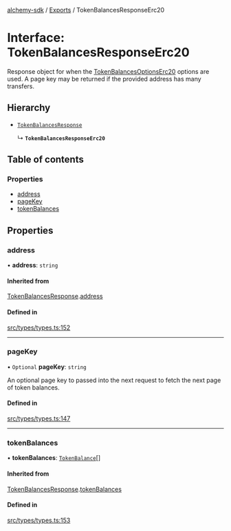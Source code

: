 [alchemy-sdk](../README.md) / [Exports](../modules.md) / TokenBalancesResponseErc20

# Interface: TokenBalancesResponseErc20

Response object for when the [TokenBalancesOptionsErc20](TokenBalancesOptionsErc20.md) options are
used. A page key may be returned if the provided address has many transfers.

## Hierarchy

- [`TokenBalancesResponse`](TokenBalancesResponse.md)

  ↳ **`TokenBalancesResponseErc20`**

## Table of contents

### Properties

- [address](TokenBalancesResponseErc20.md#address)
- [pageKey](TokenBalancesResponseErc20.md#pagekey)
- [tokenBalances](TokenBalancesResponseErc20.md#tokenbalances)

## Properties

### address

• **address**: `string`

#### Inherited from

[TokenBalancesResponse](TokenBalancesResponse.md).[address](TokenBalancesResponse.md#address)

#### Defined in

[src/types/types.ts:152](https://github.com/alchemyplatform/alchemy-sdk-js/blob/4a7f568/src/types/types.ts#L152)

___

### pageKey

• `Optional` **pageKey**: `string`

An optional page key to passed into the next request to fetch the next page
of token balances.

#### Defined in

[src/types/types.ts:147](https://github.com/alchemyplatform/alchemy-sdk-js/blob/4a7f568/src/types/types.ts#L147)

___

### tokenBalances

• **tokenBalances**: [`TokenBalance`](../modules.md#tokenbalance)[]

#### Inherited from

[TokenBalancesResponse](TokenBalancesResponse.md).[tokenBalances](TokenBalancesResponse.md#tokenbalances)

#### Defined in

[src/types/types.ts:153](https://github.com/alchemyplatform/alchemy-sdk-js/blob/4a7f568/src/types/types.ts#L153)
